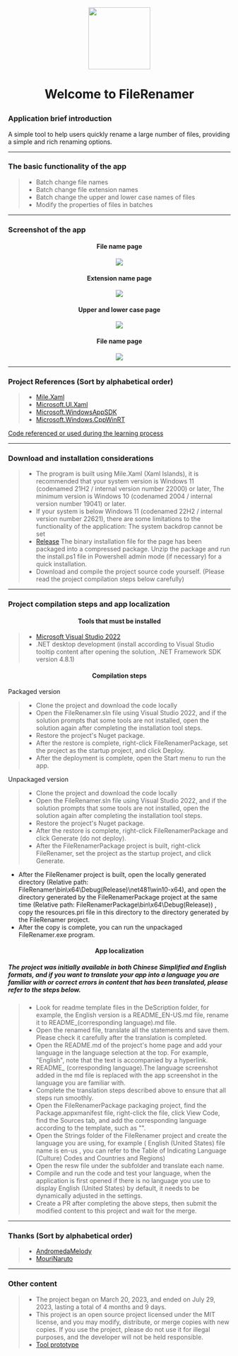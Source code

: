 <div align=center>
<img src="https://github.com/Gaoyifei1011/FileRenamer/assets/49179966/5f1dce26-8767-439e-8211-98cb0182acdf" width="140" height="140"/>
</div>

# <p align="center">Welcome to FileRenamer</p>

### Application brief introduction

A simple tool to help users quickly rename a large number of files, providing a simple and rich renaming options.

------

### The basic functionality of the app

> * Batch change file names
> * Batch change file extension names
> * Batch change the upper and lower case names of files
> * Modify the properties of files in batches

------

### Screenshot of the app

#### <p align="center">File name page</p>
<div align="center">
<img src="https://github.com/Gaoyifei1011/FileRenamer/assets/49179966/b0e02784-9570-4cbe-9677-026fe9056cc5">
</div>

#### <p align="center">Extension name page</p>
<div align="center">
<img src="https://github.com/Gaoyifei1011/FileRenamer/assets/49179966/e852e9eb-2e3f-4f07-8950-df63b6e637cb">
</div>

#### <p align="center">Upper and lower case page</p>
<div align="center">
<img src="https://github.com/Gaoyifei1011/FileRenamer/assets/49179966/6b9aa536-1362-4a92-923c-a4e046753346">
</div>

#### <p align="center">File name page</p>
<div align="center">
<img src="https://github.com/Gaoyifei1011/FileRenamer/assets/49179966/3cdf5dcd-8279-43e4-a14e-6f32dafb1422">
</div>


------

### Project References (Sort by alphabetical order)

> * [Mile.Xaml](https://github.com/ProjectMile/Mile.Xaml)&emsp;
> * [Microsoft.UI.Xaml](https://github.com/microsoft/microsoft-ui-xaml)&emsp;
> * [Microsoft.WindowsAppSDK](https://github.com/microsoft/windowsappsdk)&emsp;
> * [Microsoft.Windows.CppWinRT](https://github.com/Microsoft/cppwinrt)&emsp;

[Code referenced or used during the learning process](https://github.com/Gaoyifei1011/FileRenamer/blob/main/Description/StudyReferenceCode.md)&emsp;

------

### Download and installation considerations

> * The program is built using Mile.Xaml (Xaml Islands), it is recommended that your system version is Windows 11 (codenamed 21H2 / internal version number 22000) or later, The minimum version is Windows 10 (codenamed 2004 / internal version number 19041) or later.
> * If your system is below Windows 11 (codenamed 22H2 / internal version number 22621), there are some limitations to the functionality of the application:
    The system backdrop cannot be set
> * [Release](https://github.com/Gaoyifei1011/FileRenamer/releases) The binary installation file for the page has been packaged into a compressed package. Unzip the package and run the install.ps1 file in Powershell admin mode (if necessary) for a quick installation.
> * Download and compile the project source code yourself. (Please read the project compilation steps below carefully)

------

### Project compilation steps and app localization

#### <p align="center">Tools that must be installed</p>

> * [Microsoft Visual Studio 2022](https://visualstudio.microsoft.com/) 
> * .NET desktop development (install according to Visual Studio tooltip content after opening the solution, .NET Framework SDK version 4.8.1)

#### <p align="center">Compilation steps</p>

Packaged version
> * Clone the project and download the code locally
> * Open the FileRenamer.sln file using Visual Studio 2022, and if the solution prompts that some tools are not installed, open the solution again after completing the installation tool steps.
> * Restore the project's Nuget package.
> * After the restore is complete, right-click FileRenamerPackage, set the project as the startup project, and click Deploy.
> * After the deployment is complete, open the Start menu to run the app.

Unpackaged version
> * Clone the project and download the code locally
> * Open the FileRenamer.sln file using Visual Studio 2022, and if the solution prompts that some tools are not installed, open the solution again after completing the installation tool steps.
> * Restore the project's Nuget package.
> * After the restore is complete, right-click FileRenamerPackage and click Generate (do not deploy).
> * After the FileRenamerPackage project is built, right-click FileRenamer, set the project as the startup project, and click Generate.
  * After the FileRenamer project is built, open the locally generated directory (Relative path: FileRenamer\bin\x64\Debug(Release)\net481\win10-x64), and open the directory generated by the FileRenamerPackage project at the same time (Relative path: FileRenamerPackage\bin\x64\Debug(Release)) , copy the resources.pri file in this directory to the directory generated by the FileRenamer project.
  * After the copy is complete, you can run the unpackaged FileRenamer.exe program.

#### <p align="center">App localization</p>
##### The project was initially available in both Chinese Simplified and English formats, and if you want to translate your app into a language you are familiar with or correct errors in content that has been translated, please refer to the steps below.

> * Look for readme template files in the DeScription folder, for example, the English version is a README_EN-US.md file, rename it to README_(corresponding language).md file.
> * Open the renamed file, translate all the statements and save them. Please check it carefully after the translation is completed.
> * Open the README.md of the project's home page and add your language in the language selection at the top. For example, "English", note that the text is accompanied by a hyperlink.
> * README_ (corresponding language).The language screenshot added in the md file is replaced with the app screenshot in the language you are familiar with.
> * Complete the translation steps described above to ensure that all steps run smoothly.
> * Open the FileRenamerPackage packaging project, find the Package.appxmanifest file, right-click the file, click View Code, find the Sources tab, and add the corresponding language according to the template, such as "<Resource Language="EN-US"/>".
> * Open the Strings folder of the FileRenamer project and create the language you are using, for example ( English (United States) file name is en-us , you can refer to the Table of Indicating Language (Culture) Codes and Countries and Regions)
> * Open the resw file under the subfolder and translate each name.
> * Compile and run the code and test your language, when the application is first opened if there is no language you use to display English (United States) by default, it needs to be dynamically adjusted in the settings.
> * Create a PR after completing the above steps, then submit the modified content to this project and wait for the merge.

------

### Thanks (Sort by alphabetical order)

> * [AndromedaMelody](https://github.com/AndromedaMelody)&emsp;
> * [MouriNaruto](https://github.com/MouriNaruto)&emsp;

------

### Other content

> * The project began on March 20, 2023, and ended on July 29, 2023, lasting a total of 4 months and 9 days.
> * This project is an open source project licensed under the MIT license, and you may modify, distribute, or merge copies with new copies. If you use the project, please do not use it for illegal purposes, and the developer will not be held responsible.
> * [Tool prototype](https://github.com/Gaoyifei1011/FileRenamer/blob/main/Description/RawApplicationDescription.md)&emsp;
